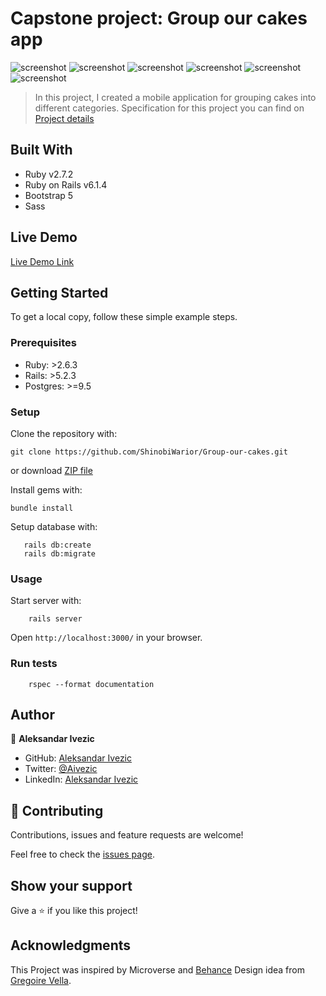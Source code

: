
# Capstone project: Group our cakes app
![screenshot](screen_shoots/home.png)
![screenshot](screen_shoots/register.png)
![screenshot](screen_shoots/user.png)
![screenshot](screen_shoots/Cake_details.png)
![screenshot](screen_shoots/All-cakes.png)
![screenshot](screen_shoots/All-groups.png)




> In this project, I created a mobile application for grouping cakes into different categories. Specification for this project you can find on [Project details](https://www.notion.so/Group-our-transactions-ccea2b6642664540a70de9f30bdff4ce#3c21fd71439d481e83b25b9cb8ecb8a8)

## Built With

- Ruby v2.7.2
- Ruby on Rails v6.1.4
- Bootstrap 5
- Sass

## Live Demo
[Live Demo Link](https://powerful-castle-59275.herokuapp.com/)

## Getting Started

To get a local copy, follow these simple example steps.

### Prerequisites

- Ruby: >2.6.3 
- Rails: >5.2.3 
- Postgres: >=9.5

### Setup

Clone the repository with:

```
git clone https://github.com/ShinobiWarior/Group-our-cakes.git
```
or download [ZIP file](https://github.com/ShinobiWarior/Group-our-cakes/archive/refs/heads/development.zip)

Install gems with:

```
bundle install
```

Setup database with:

```
   rails db:create
   rails db:migrate
```

### Usage

Start server with:

```
    rails server
```

Open `http://localhost:3000/` in your browser.

### Run tests

```
    rspec --format documentation
```

## Author

👤 **Aleksandar Ivezic**

- GitHub: [Aleksandar Ivezic](https://github.com/ShinobiWarior)
- Twitter: [@Aivezic](https://twitter.com/Aivezic)
- LinkedIn: [Aleksandar Ivezic](https://www.linkedin.com/in/aleksandar-ivezic/)


## 🤝 Contributing

Contributions, issues and feature requests are welcome!

Feel free to check the [issues page](https://github.com/ShinobiWarior/Group-our-cakes/issues/).

## Show your support

Give a ⭐️ if you like this project!

## Acknowledgments
This Project was inspired by Microverse and [Behance](https://www.behance.net/gallery/19759151/Snapscan-iOs-design-and-branding?tracking_source=) Design idea from [Gregoire Vella](https://www.behance.net/gregoirevella).
